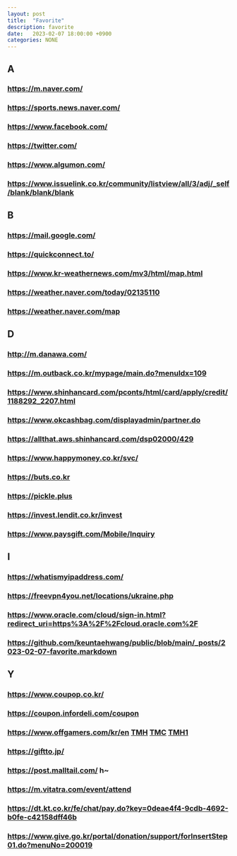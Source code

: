 ```yaml
---
layout: post
title:  "Favorite"
description: favorite
date:   2023-02-07 18:00:00 +0900
categories: NONE
---
```

## A
### <https://m.naver.com/>
### <https://sports.news.naver.com/>
### <https://www.facebook.com/>
### <https://twitter.com/>
### <https://www.algumon.com/>
### <https://www.issuelink.co.kr/community/listview/all/3/adj/_self/blank/blank/blank>

## B
### <https://mail.google.com/>
### <https://quickconnect.to/>
### <https://www.kr-weathernews.com/mv3/html/map.html>
### <https://weather.naver.com/today/02135110>
### <https://weather.naver.com/map>

## D
### <http://m.danawa.com/>
### <https://m.outback.co.kr/mypage/main.do?menuIdx=109>
### <https://www.shinhancard.com/pconts/html/card/apply/credit/1188292_2207.html>
### <https://www.okcashbag.com/displayadmin/partner.do>
### <https://allthat.aws.shinhancard.com/dsp02000/429>
### <https://www.happymoney.co.kr/svc/>
### <https://buts.co.kr>
### <https://pickle.plus>
### <https://invest.lendit.co.kr/invest>
### <https://www.paysgift.com/Mobile/Inquiry>

## I
### <https://whatismyipaddress.com/>
### <https://freevpn4you.net/locations/ukraine.php>
### <https://www.oracle.com/cloud/sign-in.html?redirect_uri=https%3A%2F%2Fcloud.oracle.com%2F>
### <https://github.com/keuntaehwang/public/blob/main/_posts/2023-02-07-favorite.markdown>

## Y
### <https://www.coupop.co.kr/>
### <https://coupon.infordeli.com/coupon>
### <https://www.offgamers.com/kr/en> [TMH](https://themorehelp.com/) [TMC](https://www.thecashback.kr/exchangerate.php) [TMH1](https://www.themore.app/)
### <https://giftto.jp/>
### <https://post.malltail.com/> h~
### <https://m.vitatra.com/event/attend>
### <https://dt.kt.co.kr/fe/chat/pay.do?key=0deae4f4-9cdb-4692-b0fe-c42158dff46b>
### <https://www.give.go.kr/portal/donation/support/forInsertStep01.do?menuNo=200019>

